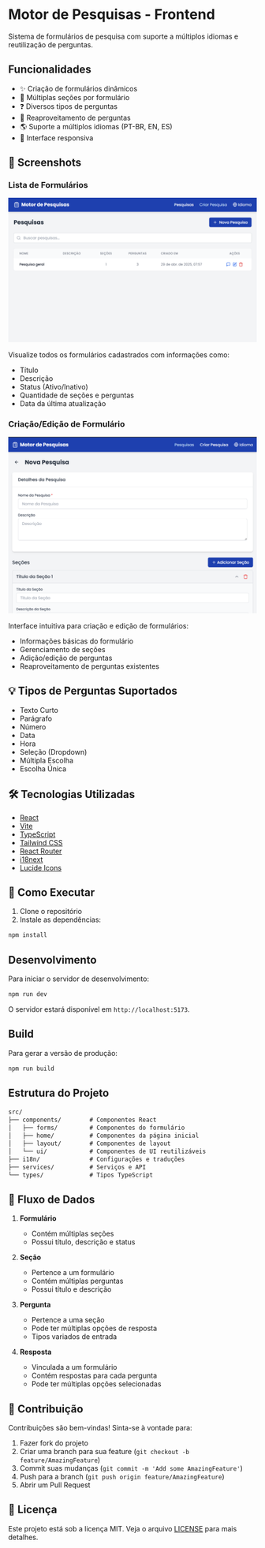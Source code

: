 # Motor de Pesquisas - Frontend

Sistema de formulários de pesquisa com suporte a múltiplos idiomas e reutilização de perguntas.

## Funcionalidades

- ✨ Criação de formulários dinâmicos
- 📑 Múltiplas seções por formulário
- ❓ Diversos tipos de perguntas
- 🔄 Reaproveitamento de perguntas
- 🌎 Suporte a múltiplos idiomas (PT-BR, EN, ES)
- 📱 Interface responsiva

## 📸 Screenshots

### Lista de Formulários
![Lista de Formulários](https://github.com/dwater2/reactjs-vite/blob/main/src/assets/listagem.png?auto=compress&cs=tinysrgb&w=1260&h=750&dpr=2)

Visualize todos os formulários cadastrados com informações como:
- Título
- Descrição
- Status (Ativo/Inativo)
- Quantidade de seções e perguntas
- Data da última atualização

### Criação/Edição de Formulário
![Edição de Formulário](https://github.com/dwater2/reactjs-vite/blob/main/src/assets/formulario.png?auto=compress&cs=tinysrgb&w=1260&h=750&dpr=2)

Interface intuitiva para criação e edição de formulários:
- Informações básicas do formulário
- Gerenciamento de seções
- Adição/edição de perguntas
- Reaproveitamento de perguntas existentes

## 💡 Tipos de Perguntas Suportados

- Texto Curto
- Parágrafo
- Número
- Data
- Hora
- Seleção (Dropdown)
- Múltipla Escolha
- Escolha Única

## 🛠️ Tecnologias Utilizadas

- [React](https://reactjs.org/)
- [Vite](https://vitejs.dev/)
- [TypeScript](https://www.typescriptlang.org/)
- [Tailwind CSS](https://tailwindcss.com/)
- [React Router](https://reactrouter.com/)
- [i18next](https://www.i18next.com/)
- [Lucide Icons](https://lucide.dev/)

## 🚀 Como Executar

1. Clone o repositório
2. Instale as dependências:
```bash
npm install
```

## Desenvolvimento

Para iniciar o servidor de desenvolvimento:

```bash
npm run dev
```

O servidor estará disponível em `http://localhost:5173`.

## Build

Para gerar a versão de produção:

```bash
npm run build
```

## Estrutura do Projeto

```
src/
├── components/        # Componentes React
│   ├── forms/         # Componentes do formulário
│   ├── home/          # Componentes da página inicial
│   ├── layout/        # Componentes de layout
│   └── ui/            # Componentes de UI reutilizáveis
├── i18n/              # Configurações e traduções
├── services/          # Serviços e API
└── types/             # Tipos TypeScript
```

## 🔄 Fluxo de Dados

1. **Formulário**
   - Contém múltiplas seções
   - Possui título, descrição e status

2. **Seção**
   - Pertence a um formulário
   - Contém múltiplas perguntas
   - Possui título e descrição

3. **Pergunta**
   - Pertence a uma seção
   - Pode ter múltiplas opções de resposta
   - Tipos variados de entrada

4. **Resposta**
   - Vinculada a um formulário
   - Contém respostas para cada pergunta
   - Pode ter múltiplas opções selecionadas

## 👥 Contribuição

Contribuições são bem-vindas! Sinta-se à vontade para:

1. Fazer fork do projeto
2. Criar uma branch para sua feature (`git checkout -b feature/AmazingFeature`)
3. Commit suas mudanças (`git commit -m 'Add some AmazingFeature'`)
4. Push para a branch (`git push origin feature/AmazingFeature`)
5. Abrir um Pull Request

## 📄 Licença

Este projeto está sob a licença MIT. Veja o arquivo [LICENSE](LICENSE) para mais detalhes.
